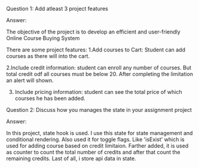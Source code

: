 Question 1: 
Add atleast 3 project features

Answer: 

The objective of the project is to develop an efficient and user-friendly Online Course Buying System

There are some project features:
1.Add courses to Cart:
	 Student can add courses as there will into the cart.

2.Include credit information: 
	student can enroll any number of courses. But total credit odf all courses must be below 20. After completing the limitation an alert will shown.

3. Include pricing information: 
	student can see the total price of which courses he has been added.





Question 2:
Discuss how you manages the state in your assignment project

Answer:

In this project, state hook is used. I use this state for state management and conditional rendering. Also used it for toggle flags. Like 'isExist' which is used for adding course based on credit limitaion. Farther added, it is used as counter to count the total number of credits and after that count the remaining credits. Last of all, i store api data in state. 
